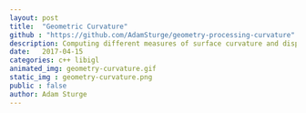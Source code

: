 ```yaml
---
layout: post
title:  "Geometric Curvature"
github : "https://github.com/AdamSturge/geometry-processing-curvature"
description: Computing different measures of surface curvature and displaying them as color maps on a triangle mesh
date:   2017-04-15
categories: c++ libigl
animated_img: geometry-curvature.gif
static_img : geometry-curvature.png
public : false
author: Adam Sturge
---
```


